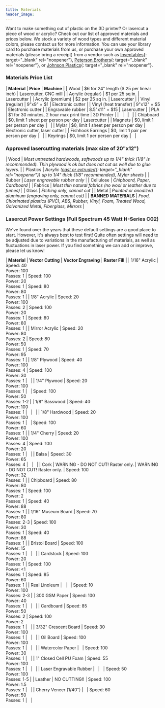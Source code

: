 ```yaml
---
title: Materials
header_image:
---
```


Want to make something out of plastic on the 3D printer? Or lasercut a piece of wood or acrylic? Check out our list of approved materials and prices below. We stock a variety of wood types and different material colors, please contact us for more information. You can use your library card to purchase materials from us, or purchase your own approved materials (please bring a receipt) from a vendor such as [Inventables](http://inventables.com){: target="_blank" rel="noopener"}, [Peterson Brothers](http://petersenplastics.com/){: target="_blank" rel="noopener"}, or [Johnson Plastics](https://www.jpplus.com/){: target="_blank" rel="noopener"}.


### Materials Price List

| **Material** | **Price** | **Machine** |
| Wood | $6 for 24" length ($.25 per linear inch) | Lasercutter, CNC mill |
| Acrylic (regular) | $1 per 25 sq in. | Lasercutter |
| Acrylic (premium) | $2 per 25 sq in. | Lasercutter |
| Vinyl (regular) | 9"x9" = $1 | Electronic cutter |
| Vinyl (heat transfer) | 9"x12" = $5 | Electronic cutter |
| Engravable rubber | 8\.5"x11" = $15 | Lasercutter |
| PLA | $1 for 30 minutes, 2 hour max print time | 3D Printer |
| &nbsp; | &nbsp; | &nbsp; |
| Chipboard | $0, limit 1 sheet per person per day | Lasercutter |
| Magnets | $0, limit 1 per person per day | &nbsp; |
| Mylar | $0, limit 1 sheet per person per day | Electronic cutter, laser cutter |
| Fishhook Earrings | $0, limit 1 pair per person per day | &nbsp; |
| Keyrings | $0, limit 1 per person per day | &nbsp; |



### Approved lasercutting materials (max size of 20"x12")

| Wood | *Most untreated hardwoods, softwoods up to 1/4" thick (1/8" is recommended). Thin plywood is ok but does not cut as well due to glue layers.* |
| Plastics | *Acrylic ([cast or extruded](https://www.acmeplastics.com/cast-vs-extruded){: target="_blank" rel="noopener"}) up to 1/4" thick (1/8" recommended), Mylar sheets* |
| Rubber | *Laser engravable rubber only* |
| Cellulose | *Chipboard, Paper, Cardboard* |
| Fabrics | *Most thin natural fabrics (no wool or leather due to fumes)* |
| Glass | *Etching only, cannot cut* |
| Metal | *Painted or anodized aluminum (engraving only, cannot cut)* |
| **BANNED MATERIALS** | *Food, Chlorinated plastics (PVC), ABS, Rubber, Vinyl, Foam, Treated Wood, Galvanized Metal, Fiberglass, Mirrors* |


### Lasercut Power Settings (Full Spectrum 45 Watt H-Series C02)

We've found over the years that these default settings are a good place to start. However, it's always best to test first\! Quite often settings will need to be adjusted due to variations in the manufacturing of materials, as well as fluctuations in laser power. If you find something we can add or improve, please let us know\!

| **Material** | **Vector Cutting** | **Vector Engraving** | **Raster Fill** |
| 1/16" Acrylic | Speed: 40<br>Power: 100<br>Passes: 1 | Speed: 100<br>Power: 20<br>Passes: 1 | Speed: 80<br>Power: 80<br>Passes: 1 |
| 1/8" Acrylic | Speed: 20<br>Power: 100<br>Passes: 2 | Speed: 100<br>Power: 20<br>Passes: 1 | Speed: 80<br>Power: 80<br>Passes: 1 |
| Mirror Acrylic | Speed: 20<br>Power: 80<br>Passes: 2 | Speed: 80<br>Power: 50<br>Passes: 1 | Speed: 70<br>Power: 95<br>Passes: 1 |
| 1/8" Plywood | Speed: 40<br>Power: 100<br>Passes: 4 | Speed: 100<br>Power: 30<br>Passes: 1 | &nbsp; |
| 1/4" Plywood | Speed: 20<br>Power: 100<br>Passes: 1 | &nbsp; | Speed: 100<br>Power: 50<br>Passes: 1-2 |
| 1/8" Basswood | Speed: 40<br>Power: 100<br>Passes: 1 | &nbsp; | &nbsp; |
| 1/8" Hardwood | Speed: 20<br>Power: 100<br>Passes: 1 | &nbsp; | Speed: 100<br>Power: 60<br>Passes: 1 |
| 1/4" Cherry | Speed: 20<br>Power: 100<br>Passes: 4 | Speed: 100<br>Power: 20<br>Passes: 1 | &nbsp; |
| Balsa | Speed: 30<br>Power: 65<br>Passes: 4 | &nbsp; | &nbsp; |
| Cork | WARNING - DO NOT CUT\! Raster only. | WARNING - DO NOT CUT\! Raster only. | Speed: 100<br>Power: 32<br>Passes: 1 |
| Chipboard | Speed: 80<br>Power: 80<br>Passes: 1 | Speed: 100<br>Power: 2<br>Passes: 1 | Speed: 40<br>Power: 88<br>Passes: 1 |
| 1/16" Museum Board | Speed: 70<br>Power: 80<br>Passes: 2-3 | Speed: 100<br>Power: 30<br>Passes: 1 | Speed: 40<br>Power: 88<br>Passes: 1 |
| Bristol Board | Speed: 100<br>Power: 15<br>Passes: 1 | &nbsp; | &nbsp; |
| Cardstock | Speed: 100<br>Power: 20<br>Passes: 1 | Speed: 100<br>Power: &lt;1<br>Passes: 1 | Speed: 85<br>Power: 60<br>Passes: 1 |
| Real Linoleum | &nbsp; | &nbsp; | Speed: 10<br>Power: 100<br>Passes: 2-3 |
| 300 GSM Paper | Speed: 100<br>Power: 40<br>Passes: 1 | &nbsp; | &nbsp; |
| Cardboard | Speed: 85<br>Power: 50<br>Passes: 2 | Speed: 100<br>Power: 2<br>Passes: 1 | &nbsp; |
| 3/32" Crescent Board | Speed: 30<br>Power: 100<br>Passes: 1 | &nbsp; | &nbsp; |
| Oil Board | Speed: 100<br>Power: 100<br>Passes: 1 | &nbsp; | &nbsp; |
| Watercolor Paper | &nbsp; | Speed: 100<br>Power: 30<br>Passes: 1 | &nbsp; |
| 1" Closed Cell PU Foam | Speed: 55<br>Power: 100<br>Passes: 1 | &nbsp; | &nbsp; |
| Laser Engravable Rubber | &nbsp; | &nbsp; | Speed: 50<br>Power: 100<br>Passes: 1-5 |
| Leather | NO CUTTING\!\! | Speed: 100<br>Power: 1.5<br>Passes: 1 | &nbsp; |
| Cherry Veneer (1/40") | &nbsp; | Speed: 60<br>Power: 50<br>Passes: 1 | &nbsp; |

&nbsp;